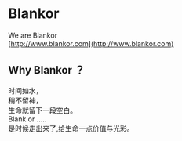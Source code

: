 Blankor
===================================
  We are Blankor<br />
  [http://www.blankor.com](http://www.blankor.com)<br />

  
Why Blankor ？
-----------------------------------
时间如水，<br />
稍不留神，<br />
生命就留下一段空白。<br />
Blank or …..<br />
是时候走出来了,给生命一点价值与光彩。
  
